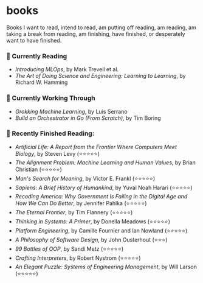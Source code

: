 # books
Books I want to read, intend to read, am putting off reading, am reading, am taking a break from reading, am finishing, have finished, or desperately want to have finished.

### 📖 Currently Reading
- _Introducing MLOps_, by Mark Treveil et al.
- _The Art of Doing Science and Engineering: Learning to Learning_, by Richard W. Hamming

### 📓 Currently Working Through
- _Grokking Machine Learning_, by Luis Serrano
- _Build an Orchestrator in Go (From Scratch)_, by Tim Boring

### 📕 Recently Finished Reading:

- _Artificial Life: A Report from the Frontier Where Computers Meet Biology_, by Steven Levy (⭐⭐⭐⭐⭐)
- _The Alignment Problem: Machine Learning and Human Values_, by Brian Christian (⭐⭐⭐⭐⭐)
- _Man's Search for Meaning_, by Victor E. Frankl (⭐⭐⭐⭐⭐)
- _Sapiens: A Brief History of Humankind_, by Yuval Noah Harari (⭐⭐⭐⭐⭐)
- _Recoding America: Why Government Is Failing in the Digital Age and How We Can Do Better_, by Jennifer Pahlka (⭐⭐⭐⭐⭐)
- _The Eternal Frontier_, by Tim Flannery (⭐⭐⭐⭐⭐)
- _Thinking in Systems: A Primer_, by Donella Meadows (⭐⭐⭐⭐⭐)
- _Platform Engineering_, by Camille Fournier and Ian Nowland (⭐⭐⭐⭐⭐)
- _A Philosophy of Software Design_, by John Ousterhout (⭐⭐⭐)
- _99 Bottles of OOP_, by Sandi Metz (⭐⭐⭐⭐⭐)
- _Crafting Interpreters_, by Robert Nystrom (⭐⭐⭐⭐⭐)
- _An Elegant Puzzle: Systems of Engineering Management_, by Will Larson (⭐⭐⭐⭐⭐)
